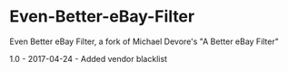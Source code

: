# Even-Better-eBay-Filter
Even Better eBay Filter, a fork of Michael Devore's "A Better eBay Filter"

1.0 - 2017-04-24 - Added vendor blacklist
